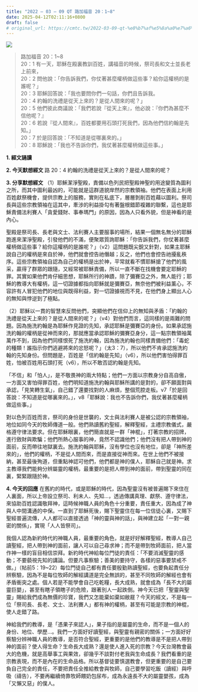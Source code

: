 ```yaml
---
title: "2022 – 03 – 09 QT 路加福音 20：1~8"
date: 2025-04-12T02:11:16+0800
draft: false
# original_url: https://cmtc.tw/2022-03-09-qt-%e8%b7%af%e5%8a%a0%e7%a6%8f%e9%9f%b3-20%ef%bc%9a18
---
```


![](/images/qt.jpg)
> 路加福音 20：1\~8  
> 20：1 有一天，耶穌在殿裏教訓百姓，講福音的時候，祭司長和文士並長老上前來，  
> 20：2 問他說：「你告訴我們，你仗著甚麼權柄做這些事？給你這權柄的是誰呢？」  
> 20：3 耶穌回答說：「我也要問你們一句話，你們且告訴我。  
> 20：4 約翰的洗禮是從天上來的？是從人間來的呢？」  
> 20：5 他們彼此商議說：「我們若說『從天上來』，他必說：『你們為甚麼不信他呢？』  
> 20：6 若說『從人間來』，百姓都要用石頭打死我們，因為他們信約翰是先知。」  
> 20：7 於是回答說：「不知道是從哪裏來的。」  
> 20：8 耶穌說：「我也不告訴你們，我仗著甚麼權柄做這些事。」

**1. 經文誦讀**

**2.  今天默想經文**
路 20：4 約翰的洗禮是從天上來的？是從人間來的呢？

**3. 分享默想經文**
（1）耶穌潔淨聖殿，責備以色列民把聖殿神聖的用途變質為圖利之所，而其中圖利最凶的，可能就是這群道貌岸然的宗教領袖。他們在表面上利用百姓獻祭機會，提供宗教上的服務，實則在私底下，層層剝削百姓藉以圖利。祭司長與這些宗教領袖在這其中，牽涉的利益掛勾有著盤根錯節複雜的聯繫，這也是耶穌責備法利賽人「貪愛錢財、事奉瑪門」的原因，因為人只看外貌，但是神看的是內心。

聖殿是祭司長、長老與文士、法利賽人主要服事的場所，結果一個無名無分的耶穌跑進來潔淨聖殿，引發他們的不滿，便聚眾質詢耶穌：「你告訴我們，你仗著甚麼權柄做這些事？給你這權柄的是誰呢？」（v2）這問題既尖銳又針對，如果主耶穌說自己的權柄是來自於神，他們就會控告祂僭越；反之，他們也會控告祂擾亂秩序。這些宗教領袖自認為自己的權柄是出於神，平常就看不慣耶穌搶了他們的風采，贏得了群眾的跟隨，又經常被耶穌責備，所以一直不斷在找機會要定耶穌的罪。其實如果他們肯仔細思想，耶穌所行的神蹟，除了彌賽亞之外，無人能行；耶穌的教導大有權柄，這一切證據都指向耶穌就是彌賽亞，無奈他們被利益薰心，不容許有人冒犯他們的地位與既得利益，對一切證據視而不見，在他們身上顯出人心的無知與悖逆到了極點。

（2）耶穌以一貫的智慧來反問他們，突顯他們在信仰上的無知與矛盾：「約翰的洗禮是從天上來的？是從人間來的呢？」（v4）對他們而言，這同樣的是兩難的問題。因為施洗約翰是為耶穌作見證的先知，承認耶穌是彌賽亞的身份。如果承認施洗約翰的權柄是從神而來的，那就應當承認耶穌的彌賽亞身分，這一點宗教領袖萬萬作不到，因為他們同樣恨死了施洗約翰，因為施洗約翰也同樣責備他們：「毒蛇的種類！誰指示你們逃避將來的忿怒呢？」（太3：7），所以他們不肯承認施洗約翰的先知身份。但問題是，百姓是「信約翰是先知」（v6），所以他們害怕得罪百姓，怕被百姓用石頭打死（v6），所以不敢否認約翰是先知。

「不信」和「怕人」，是不敬畏神的兩大特點；他們一方面以宗教身分自高自傲，一方面又害怕得罪百姓，他們明知道施洗約翰與耶穌所講的是對的，卻不願面對與承認，「見笑轉生氣」，自己錯了還要找對的人麻煩，整個荒腔走板。v7「於是回答說：不知道是從哪裏來的。」，v8「耶穌說：我也不告訴你們，我仗著甚麼權柄做這些事。」

對以色列百姓而言，祭司的身份是世襲的，文士與法利賽人是被公認的宗教領袖，地位如同今天的牧師傳道一般。他們熟讀舊約聖經，解釋聖經，主禮宗教儀式，嚴格遵守律法要求。但在耶穌眼裏，他們簡直就是一群「神棍」，打著宗教的招牌，進行斂財與欺騙；他們所熱心服事的神，竟然不認識他們；他們沒有把人帶到神的面前，反而帶往地獄裏去。施洗約翰與耶穌，沒有學位也沒有地位，卻是「神所差來的」，他們的權柄，不是從人間而來，而是直接從神而來。在世上他們不被接納，甚至最後殉道，但重點神認可他們，他們都是神的僕人，耶穌自己就是神。求主教導我們能夠分辨屬靈的權柄，最重要的是把人帶到神的面前，帶到聖靈的同在裏，緊緊跟隨於神。

**4. 今天的回應**
在舊約的時代，或是耶穌的時代，因為聖靈沒有被普遍賜下來住在人裏面，所以上帝設立祭司、利未人、先知…，透過傳講真理、獻祭、遵守律法，來協助百姓認識敬拜神，這時候神職人員的角色十分重要，責任重大，因為成了神與人中間溝通的中保。一直到了耶穌死後，賜下聖靈住在每一位信徒心裏，又賜下聖經普遍流傳，人人都可以直接透過「神的靈與神的話」，與神建立起「一對一親密的關係」，實現「人人皆祭司」。

我個人認為新約時代的神職人員，最重要的角色，就是好好解釋聖經，教導人自己讀聖經，把人帶到神的面前，讓人可以自己尋求神；而不是帶到牧師面前，把人當作神一樣的盲目相信崇拜。新約時代神給每位門徒的責任：「不要消滅聖靈的感動；不要藐視先知的講論。但要凡事察驗；善美的要持守，各樣的惡事要禁戒不做。」（帖前5：19\~22）每位門徒自己都有責任要殷勤熟讀聖經，也要負起責任分辨察驗，因為不是每位牧師的解經講道是完全無誤的，甚至不同牧師的解經也會有矛盾衝突之處。個人若是不能學會自己吃乾糧，長大成熟，就會成為「長不大的屬靈巨嬰」，甚至有瞎子領瞎子的危險，跟著別人一起跌倒。神今天已把「聖靈與聖靈」賜給我們成為無價的珍寶，我們又怎能棄如棄如敝屣？今天的經文，不是每一位「祭司長、長老、文士、法利賽人」都有神的權柄，甚至有可能是宗教的神棍，使人走錯了路。

神給我們的教導，是「憑果子來認人」，果子指的是屬靈的生命，而不是一個人的身份、地位、學歷…。我們一方面好好讀聖經，與聖靈有親密的關係；一方面好好察驗分辨神職人員的教導，是否符合聖經，更重要的是他們的教導是不是把人帶到神的面前？使人得生命？生命長大成熟？還是使人進入死的宗教？今天台灣教會最大的危機，就是高舉事工與果效，卻幾乎不談對付老我與生命成長？我們看重的是宗教表現，而不是內在的生命品格。所以基督徒要慎選教會，但更重要的是自己要負自己完全的責任，不要把責任全推給教會與牧師，自己要學習吃飯（讀經）與呼吸（禱告），不要再繼續倚靠牧師餵奶包尿布，成為永遠長不大的屬靈嬰孩，成為「又懶又惡」的僕人。
